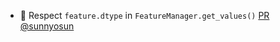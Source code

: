 - 🐛 Respect `feature.dtype` in `FeatureManager.get_values()` [PR](https://github.com/laminlabs/lamindb/pull/3229) [@sunnyosun](https://github.com/sunnyosun)
